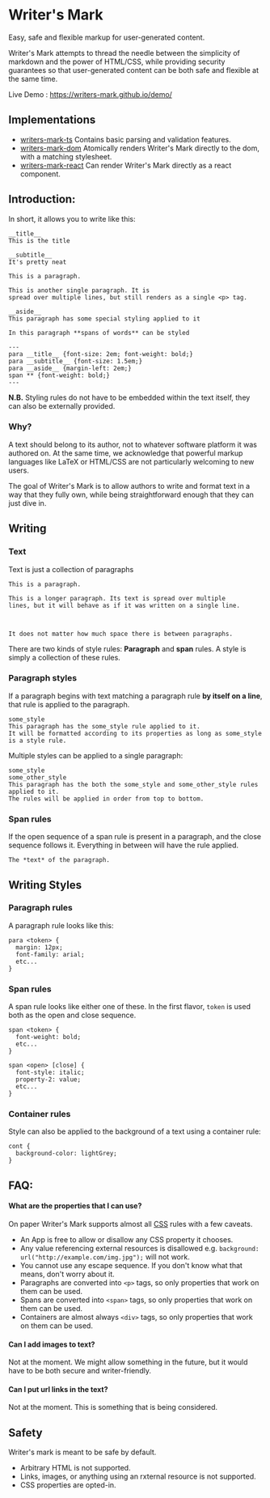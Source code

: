 # Writer's Mark

Easy, safe and flexible markup for user-generated content.

Writer's Mark attempts to thread the needle between the simplicity of markdown and the power of HTML/CSS, while providing security guarantees so that user-generated content can be both safe and flexible at the same time.

Live Demo : https://writers-mark.github.io/demo/

## Implementations

* [writers-mark-ts](https://github.com/writers-mark/writers-mark-ts) Contains basic parsing and validation features.
* [writers-mark-dom](https://github.com/writers-mark/writers-mark-dom) Atomically renders Writer's Mark directly to the dom, with a matching stylesheet.
* [writers-mark-react](https://github.com/writers-mark/writers-mark-react) Can render Writer's Mark directly as a react component.

## Introduction:

In short, it allows you to write like this:

```
__title__
This is the title

__subtitle__
It's pretty neat

This is a paragraph.

This is another single paragraph. It is
spread over multiple lines, but still renders as a single <p> tag.

__aside__
This paragraph has some special styling applied to it

In this paragraph **spans of words** can be styled

---
para __title__ {font-size: 2em; font-weight: bold;}
para __subtitle__ {font-size: 1.5em;}
para __aside__ {margin-left: 2em;}
span ** {font-weight: bold;}
---
```

**N.B.** Styling rules do not have to be embedded within the text itself, they can also be externally provided.

### Why?

A text should belong to its author, not to whatever software platform it was authored on. At the same time, we acknowledge
that powerful markup languages like LaTeX or HTML/CSS are not particularly welcoming to new users.

The goal of Writer's Mark is to allow authors to write and format text in a way that they fully own, while being straightforward
enough that they can just dive in.

## Writing

### Text

Text is just a collection of paragraphs

```
This is a paragraph.

This is a longer paragraph. Its text is spread over multiple
lines, but it will behave as if it was written on a single line.



It does not matter how much space there is between paragraphs.
```

There are two kinds of style rules: **Paragraph** and **span** rules. A style is simply a collection of these rules.

### Paragraph styles
If a paragraph begins with text matching a paragraph rule **by itself on a line**, that rule is applied to the paragraph.
```
some_style
This paragraph has the some_style rule applied to it.
It will be formatted according to its properties as long as some_style is a style rule.
```

Multiple styles can be applied to a single paragraph:
```
some_style
some_other_style
This paragraph has the both the some_style and some_other_style rules applied to it.
The rules will be applied in order from top to bottom.
```

### Span rules

If the open sequence of a span rule is present in a paragraph, and the close sequence follows it. Everything in between will have the rule applied.

```
The *text* of the paragraph.
```

## Writing Styles

### Paragraph rules
A paragraph rule looks like this:

```
para <token> {
  margin: 12px;
  font-family: arial;
  etc...
}
```

### Span rules
A span rule looks like either one of these. In the first flavor, `token` is used both as the open and close sequence.

```
span <token> {
  font-weight: bold;
  etc...
}

span <open> [close] {
  font-style: italic;
  property-2: value;
  etc...
}
```

### Container rules
Style can also be applied to the background of a text using a container rule:

```
cont {
  background-color: lightGrey;
}
```

## FAQ:

#### What are the properties that I can use?

On paper Writer's Mark supports almost all [CSS](https://developer.mozilla.org/en-US/docs/Web/CSS/Reference) rules with a few caveats.

* An App is free to allow or disallow any CSS property it chooses.
* Any value referencing external resources is disallowed e.g. `background: url("http://example.com/img.jpg");` will not work.
* You cannot use any escape sequence. If you don't know what that means, don't worry about it.
* Paragraphs are converted into `<p>` tags, so only properties that work on them can be used.
* Spans are converted into `<span>` tags, so only properties that work on them can be used.
* Containers are almost always `<div>` tags, so only properties that work on them can be used.


#### Can I add images to text?

Not at the moment. We might allow something in the future, but it would have to be both secure and writer-friendly.

#### Can I put url links in the text?

Not at the moment. This is something that is being considered.

## Safety

Writer's mark is meant to be safe by default.

* Arbitrary HTML is not supported.
* Links, images, or anything using an rxternal resource is not supported.
* CSS properties are opted-in.

